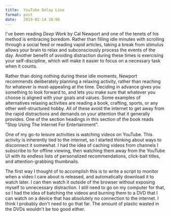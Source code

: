 ```yaml
---
title:  YouTube Delay Line
format: post
date:   2019-02-14 10:06
---
```


I've been reading *Deep Work* by Cal Newport and one of the tenets of his
method is embracing boredom.  Rather than filling idle minutes with scrolling
through a social feed or reading vapid articles, taking a break from stimulus
allows your brain to relax and subconsciously process the events of the day.
Another benefit of avoiding distraction during these times is exercising your
self-discipline, which will make it easier to focus on a necessary task when it
counts.

Rather than doing nothing during these idle moments, Newport recommends
deliberately planning a relaxing activity, rather than reaching for whatever is
most-appealing at the time.  Deciding in advance gives you something to look
forward to, and lets you make sure that whatever you choose is aligned with
your goals and values.  Some examples of alternatives relaxing activities are
reading a book, crafting, sports, or any other well-structured hobby.  All of
these avoid the internet to get away from the rapid distractions and demands on
your attention that it generally provides.  One of the section headings in this
section of the book reads "Stop Using The Internet For Entertainment".

One of my go-to leisure activities is watching videos on YouTube.  This
activity is inherently tied to the internet, so I started thinking about ways
to disconnect it somewhat.  I had the idea of caching videos from channels I
subscribe to for offline viewing, then watching them away from the YouTube UI
with its endless lists of personalized recommendations, click-bait titles, and
attention-grabbing thumbnails.

The first way I thought of to accomplish this is to write a script to monitor
when a video I care about is released, and automatically download it to watch
later.  I can then watch it outside of the browser without exposing myself to
unnecessary distraction.  I still need to go on my computer for that, so I had
the idea of batching the videos and burning them to a DVD that I can watch on a
device that has absolutely no connection to the internet.  I think I probably
don't need to go that far.  The amount of plastic wasted in the DVDs wouldn't
be too good either.
